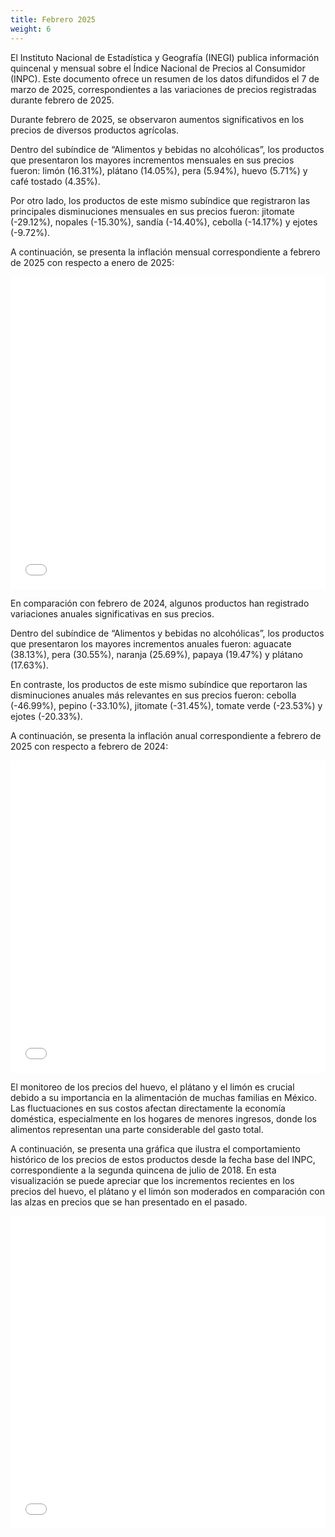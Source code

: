 ```yaml
---
title: Febrero 2025
weight: 6
---
```


El Instituto Nacional de Estadística y Geografía (INEGI) publica información quincenal y mensual sobre el Índice Nacional de Precios al Consumidor (INPC). Este documento ofrece un resumen de los datos difundidos el 7 de marzo de 2025, correspondientes a las variaciones de precios registradas durante febrero de 2025.

Durante febrero de 2025, se observaron aumentos significativos en los precios de diversos productos agrícolas.

Dentro del subíndice de “Alimentos y bebidas no alcohólicas”, los productos que presentaron los mayores incrementos mensuales en sus precios fueron: limón (16.31%), plátano (14.05%), pera (5.94%), huevo (5.71%) y café tostado (4.35%).

Por otro lado, los productos de este mismo subíndice que registraron las principales disminuciones mensuales en sus precios fueron: jitomate (-29.12%), nopales (-15.30%), sandía (-14.40%), cebolla (-14.17%) y ejotes (-9.72%).

A continuación, se presenta la inflación mensual correspondiente a febrero de 2025 con respecto a enero de 2025:

<iframe src="/treemap_inpc_mensual_feb25.html" width="100%" height="500" style="border:none;"></iframe>

En comparación con febrero de 2024, algunos productos han registrado variaciones anuales significativas en sus precios.

Dentro del subíndice de “Alimentos y bebidas no alcohólicas”, los productos que presentaron los mayores incrementos anuales fueron: aguacate (38.13%), pera (30.55%), naranja (25.69%), papaya (19.47%) y plátano (17.63%).

En contraste, los productos de este mismo subíndice que reportaron las disminuciones anuales más relevantes en sus precios fueron: cebolla (-46.99%), pepino (-33.10%), jitomate (-31.45%), tomate verde (-23.53%) y ejotes (-20.33%).

A continuación, se presenta la inflación anual correspondiente a febrero de 2025 con respecto a febrero de 2024:

<iframe src="/treemap_inpc_anual_feb25.html" width="100%" height="500" style="border:none;"></iframe>

El monitoreo de los precios del huevo, el plátano y el limón es crucial debido a su importancia en la alimentación de muchas familias en México. Las fluctuaciones en sus costos afectan directamente la economía doméstica, especialmente en los hogares de menores ingresos, donde los alimentos representan una parte considerable del gasto total.

A continuación, se presenta una gráfica que ilustra el comportamiento histórico de los precios de estos productos desde la fecha base del INPC, correspondiente a la segunda quincena de julio de 2018. En esta visualización se puede apreciar que los incrementos recientes en los precios del huevo, el plátano y el limón son moderados en comparación con las alzas en precios que se han presentado en el pasado.

<iframe src="/linesfeb_24_2025.html" width="100%" height="500" style="border:none;"></iframe>


